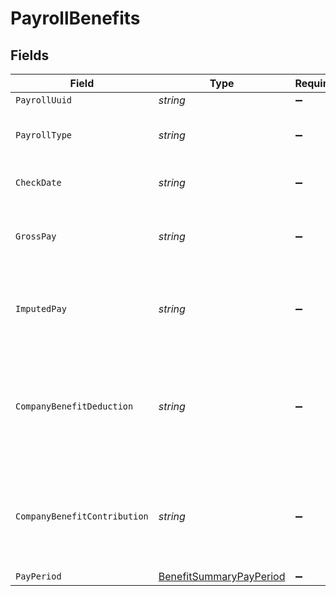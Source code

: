 # PayrollBenefits


## Fields

| Field                                                                         | Type                                                                          | Required                                                                      | Description                                                                   |
| ----------------------------------------------------------------------------- | ----------------------------------------------------------------------------- | ----------------------------------------------------------------------------- | ----------------------------------------------------------------------------- |
| `PayrollUuid`                                                                 | *string*                                                                      | :heavy_minus_sign:                                                            | N/A                                                                           |
| `PayrollType`                                                                 | *string*                                                                      | :heavy_minus_sign:                                                            | Whether it is regular or bonus payroll                                        |
| `CheckDate`                                                                   | *string*                                                                      | :heavy_minus_sign:                                                            | Check date of this payroll.                                                   |
| `GrossPay`                                                                    | *string*                                                                      | :heavy_minus_sign:                                                            | Gross pay for this employee on the payroll.                                   |
| `ImputedPay`                                                                  | *string*                                                                      | :heavy_minus_sign:                                                            | Total imputed pay for this employee on the payroll.                           |
| `CompanyBenefitDeduction`                                                     | *string*                                                                      | :heavy_minus_sign:                                                            | The employee benefit deduction amount for this employee on the payroll.       |
| `CompanyBenefitContribution`                                                  | *string*                                                                      | :heavy_minus_sign:                                                            | The company contribution amount for this employee on the payroll.             |
| `PayPeriod`                                                                   | [BenefitSummaryPayPeriod](../../Models/Components/BenefitSummaryPayPeriod.md) | :heavy_minus_sign:                                                            | N/A                                                                           |